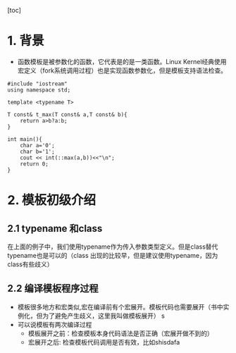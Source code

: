 [toc]

# 1. 背景
* 函数模板是被参数化的函数，它代表是的是一类函数。Linux Kernel经典使用宏定义（fork系统调用过程）也是实现函数参数化，但是模板支持语法检查。
```
#include "iostream"
using namespace std;

template <typename T>

T const& t_max(T const& a,T const& b){
    return a>b?a:b;
}

int main(){
    char a='0';
    char b='1';
    cout << int(::max(a,b))<<"\n";
    return 0;
}
```

# 2. 模板初级介绍
## 2.1 typename 和class
在上面的例子中，我们使用typename作为传入参数类型定义。但是class替代typename也是可以的（class 出现的比较早，但是建议使用typename，因为class有些歧义）

## 2.2 编译模板程序过程
* 模板很多地方和宏类似,宏在编译前有个宏展开。模板代码也需要展开（书中实例化，但为了避免产生歧义，这里我叫做模板展开）
s
* 可以说模板有两次编译过程
    * 模板展开之前：检查模板本身代码语法是否正确（宏展开做不到的）
    * 宏展开之后: 检查模板代码调用是否有效，比如shisdafa